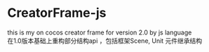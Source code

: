 # CreatorFrame-js
this is my on cocos creator frame for version 2.0 by js language</br>
在1.0版本基础上重构部分结构api ，包括框架Scene, Unit 元件继承结构
